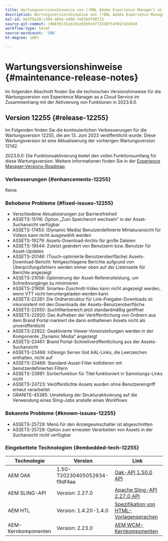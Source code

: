 ```yaml
---
title: Wartungsversionshinweise von [!DNL Adobe Experience Manager] as a Cloud Service in Verbindung mit der Aktivierung von Funktionen in 2023.6.0.
description: Wartungsversionshinweise von [!DNL Adobe Experience Manager] as a Cloud Service in Verbindung mit der Aktivierung von Funktionen in 2023.6.0.
exl-id: bb3f9a20-c304-483e-ad96-7e63bdf90723
source-git-commit: c986f817b2dc81e03b9c6f725d8754f017a585dd
workflow-type: tm+mt
source-wordcount: '386'
ht-degree: 100%

---
```


# Wartungsversionshinweise {#maintenance-release-notes}

Im folgenden Abschnitt finden Sie die technischen Versionshinweise für die Wartungsversion von Experience Manager as a Cloud Service im Zusammenhang mit der Aktivierung von Funktionen in 2023.6.0.

## Version 12255 {#release-12255}

Im Folgenden finden Sie die kontinuierlichen Verbesserungen für die Wartungsversion 12255, die am 13. Juni 2023 veröffentlicht wurde. Diese Wartungsversion ist eine Aktualisierung der vorherigen Wartungsversion 12142.

2023.6.0: Die Funktionsaktivierung bietet den vollen Funktionsumfang für diese Wartungsversion. Weitere Informationen finden Sie in der [Experience Manager-Versions-Roadmap](https://experienceleague.adobe.com/docs/experience-manager-release-information/aem-release-updates/update-releases-roadmap.html?lang=de).

### Verbesserungen {#enhancements-12255}

Keine

### Behobene Probleme {#fixed-issues-12255}

- Verschiedene Aktualisierungen zur Barrierefreiheit
- ASSETS-15116: Option „Zum Speicherort wechseln“ in der Asset-Suchansicht verfügbar
- ASSETS-17453: (Dynamic Media) Benutzerdefinierte Miniaturansicht für Videos kann nicht ausgewählt werden
- ASSETS-19279: Assets-Download-Archiv für große Dateien
- ASSETS-19544: Zuletzt geändert von Benutzerin bzw. Benutzer für Asset-Updates
- ASSETS-20146: (Touch-optimierte Benutzeroberfläche) Assets-Download-Bericht: fehlgeschlagene Berichte aufgrund von Überprüfungsfehlern werden immer oben auf der Listenseite für Berichte angezeigt
- ASSETS-21056: Optimierung der Asset-Referenzleistung, um Schreibvorgänge zu minimieren
- ASSETS-21909: Smartes-Zuschnitt-Video kann nicht angezeigt werden, wenn VTT nicht heruntergeladen werden kann
- ASSETS-22261: Die Ordnerstruktur für Link-Freigabe-Downloads ist inkonsistent mit den Downloads der Assets-Benutzeroberfläche
- ASSETS-22550: Suchfilterbereich jetzt standardmäßig geöffnet
- ASSETS-22920: Das Aufheben der Veröffentlichung von Ordnern aus dem Brand Portal markiert die darin enthaltenen Assets nicht als unveröffentlicht
- ASSETS-22922: Deaktivierte Viewer-Voreinstellungen werden in der Komponente „Dynamic Media“ angezeigt
- ASSETS-23461: Brand Portal-Schnellveröffentlichung aus der Assets-Suchansicht
- ASSETS-23466: InDesign Server löst AAL-Links, die Leerzeichen enthalten, nicht auf
- ASSETS-23469: Standard-Asset-Filter kollidieren mit benutzerdefinierten Filtern
- ASSETS-23981: Sortierfunktion für Titel funktioniert in Sammlungs-Links nicht
- ASSETS-24723: Veröffentlichte Assets wurden ohne Benutzereingriff erneut verarbeitet
- GRANITE-45385: Umstellung der Strukturaktivierung auf die Verwendung eines Sling-Jobs anstelle eines Workflows

### Bekannte Probleme {#known-issues-12255}

- ASSETS-25729: Menü für den Anzeigeumschalter ist abgeschnitten
- ASSETS-25728: Option zum erneuten Verarbeiten von Assets in der Suchansicht nicht verfügbar

### Eingebettete Technologien {#embedded-tech-12255}

| Technologie | Version | Link |
|---|---|---|
| AEM OAK | 1.50-T20230405052634-f9df4aa | [Oak-API 1.50.0 API](https://www.javadoc.io/doc/org.apache.jackrabbit/oak-api/1.50.0/index.html) |
| AEM SLING-API | Version: 2.27.0 | [Apache Sling-API 2.27.0 API](https://www.javadoc.io/doc/org.apache.sling/org.apache.sling.api/latest/index.html) |
| AEM HTL | Version: 1.4.20-1.4.0 | [Spezifikation von HTML-Vorlagensprachen](https://github.com/adobe/htl-spec) |
| AEM-Kernkomponenten | Version: 2.23.0 | [AEM WCM-Kernkomponenten](https://github.com/adobe/aem-core-wcm-components) |
